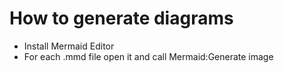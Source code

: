 # How to generate diagrams

* Install Mermaid Editor
* For each .mmd file open it and call Mermaid:Generate image
